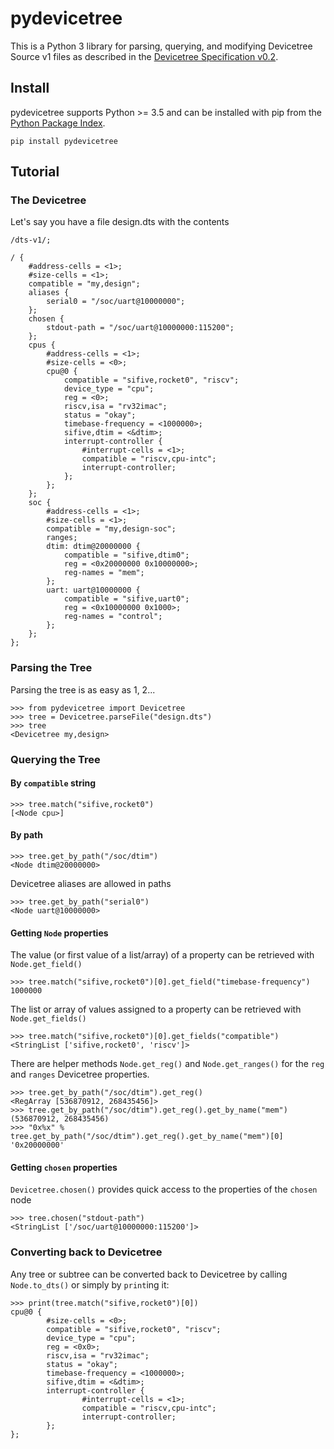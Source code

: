 # pydevicetree

This is a Python 3 library for parsing, querying, and modifying Devicetree Source v1 files as
described in the [Devicetree Specification v0.2](https://github.com/devicetree-org/devicetree-specification/releases/tag/v0.2).

## Install

pydevicetree supports Python >= 3.5 and can be installed with pip from the [Python Package Index](https://pypi.org/project/pydevicetree/).

`pip install pydevicetree`

## Tutorial

### The Devicetree

Let's say you have a file design.dts with the contents
```
/dts-v1/;

/ {
	#address-cells = <1>;
	#size-cells = <1>;
	compatible = "my,design";
	aliases {
		serial0 = "/soc/uart@10000000";
	};
	chosen {
		stdout-path = "/soc/uart@10000000:115200";
	};
	cpus {
		#address-cells = <1>;
		#size-cells = <0>;
		cpu@0 {
			compatible = "sifive,rocket0", "riscv";
			device_type = "cpu";
			reg = <0>;
			riscv,isa = "rv32imac";
			status = "okay";
			timebase-frequency = <1000000>;
			sifive,dtim = <&dtim>;
			interrupt-controller {
				#interrupt-cells = <1>;
				compatible = "riscv,cpu-intc";
				interrupt-controller;
			};
		};
	};
	soc {
		#address-cells = <1>;
		#size-cells = <1>;
		compatible = "my,design-soc";
		ranges;
		dtim: dtim@20000000 {
			compatible = "sifive,dtim0";
			reg = <0x20000000 0x10000000>;
			reg-names = "mem";
		};
		uart: uart@10000000 {
			compatible = "sifive,uart0";
			reg = <0x10000000 0x1000>;
			reg-names = "control";
		};
	};
};
```

### Parsing the Tree

Parsing the tree is as easy as 1, 2...

```
>>> from pydevicetree import Devicetree
>>> tree = Devicetree.parseFile("design.dts")
>>> tree
<Devicetree my,design>
```

### Querying the Tree

#### By `compatible` string

```
>>> tree.match("sifive,rocket0")
[<Node cpu>]
```

#### By path

```
>>> tree.get_by_path("/soc/dtim")
<Node dtim@20000000>
```

Devicetree aliases are allowed in paths

```
>>> tree.get_by_path("serial0")
<Node uart@10000000>
```

#### Getting `Node` properties

The value (or first value of a list/array) of a property can be retrieved with `Node.get_field()`

```
>>> tree.match("sifive,rocket0")[0].get_field("timebase-frequency")
1000000
```

The list or array of values assigned to a property can be retrieved with `Node.get_fields()`

```
>>> tree.match("sifive,rocket0")[0].get_fields("compatible")
<StringList ['sifive,rocket0', 'riscv']>
```

There are helper methods `Node.get_reg()` and `Node.get_ranges()` for the `reg` and `ranges`
Devicetree properties.

```
>>> tree.get_by_path("/soc/dtim").get_reg()
<RegArray [536870912, 268435456]>
>>> tree.get_by_path("/soc/dtim").get_reg().get_by_name("mem")
(536870912, 268435456)
>>> "0x%x" % tree.get_by_path("/soc/dtim").get_reg().get_by_name("mem")[0]
'0x20000000'
```

#### Getting `chosen` properties

`Devicetree.chosen()` provides quick access to the properties of the `chosen` node

```
>>> tree.chosen("stdout-path")
<StringList ['/soc/uart@10000000:115200']>
```

### Converting back to Devicetree

Any tree or subtree can be converted back to Devicetree by calling `Node.to_dts()` or simply
by `print`ing it:

```
>>> print(tree.match("sifive,rocket0")[0])
cpu@0 {
        #size-cells = <0>;
        compatible = "sifive,rocket0", "riscv";
        device_type = "cpu";
        reg = <0x0>;
        riscv,isa = "rv32imac";
        status = "okay";
        timebase-frequency = <1000000>;
        sifive,dtim = <&dtim>;
        interrupt-controller {
                #interrupt-cells = <1>;
                compatible = "riscv,cpu-intc";
                interrupt-controller;
        };
};
```